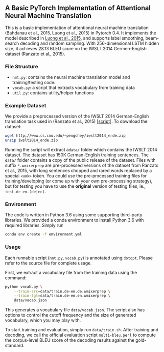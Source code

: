 ## A Basic PyTorch Implementation of Attentional Neural Machine Translation

This is a basic implementation of attentional neural machine translation (Bahdanau et al., 2015, Luong et al., 2015) in Pytorch 0.4.
It implements the model described in [Luong et al., 2015](https://arxiv.org/abs/1508.04025), and supports label smoothing, beam-search decoding and random sampling.
With 256-dimensional LSTM hidden size, it achieves 28.13 BLEU score on the IWSLT 2014 Germen-English dataset (Ranzato et al., 2015).

### File Structure

* `nmt.py`: contains the neural machine translation model and training/testing code.
* `vocab.py`: a script that extracts vocabulary from training data
* `util.py`: contains utility/helper functions

### Example Dataset

We provide a preprocessed version of the IWSLT 2014 German-English translation task used in (Ranzato et al., 2015) [[script]](https://github.com/harvardnlp/BSO/blob/master/data_prep/MT/prepareData.sh). To download the dataset:

```bash
wget http://www.cs.cmu.edu/~pengchey/iwslt2014_ende.zip
unzip iwslt2014_ende.zip
```

Running the script will extract a`data/` folder which contains the IWSLT 2014 dataset.
The dataset has 150K German-English training sentences. The `data/` folder contains a copy of the public release of the dataset. Files with suffix `*.wmixerprep` are pre-processed versions of the dataset from Ranzato et al., 2015, with long sentences chopped and rared words replaced by a special `<unk>` token. You could use the pre-processed training files for training/developing (or come up with your own pre-processing strategy), but for testing you have to use the **original** version of testing files, ie., `test.de-en.(de|en)`.

### Environment

The code is written in Python 3.6 using some supporting third-party libraries. We provided a conda environment to install Python 3.6 with required libraries. Simply run

```bash
conda env create -f environment.yml
```

### Usage

Each runnable script (`nmt.py`, `vocab.py`) is annotated using `dotopt`.
Please refer to the source file for complete usage.

First, we extract a vocabulary file from the training data using the command:

```bash
python vocab.py \
    --train-src=data/train.de-en.de.wmixerprep \
    --train-tgt=data/train.de-en.en.wmixerprep \
    data/vocab.json
```

This generates a vocabulary file `data/vocab.json`. 
The script also has options to control the cutoff frequency and the size of generated vocabulary, which you may play with.

To start training and evaluation, simply run `data/train.sh`. 
After training and decoding, we call the official evaluation script `multi-bleu.perl` to compute the corpus-level BLEU score of the decoding results against the gold-standard.
